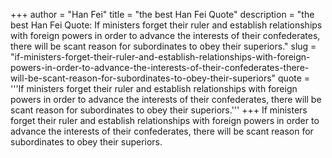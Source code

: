 +++
author = "Han Fei"
title = "the best Han Fei Quote"
description = "the best Han Fei Quote: If ministers forget their ruler and establish relationships with foreign powers in order to advance the interests of their confederates, there will be scant reason for subordinates to obey their superiors."
slug = "if-ministers-forget-their-ruler-and-establish-relationships-with-foreign-powers-in-order-to-advance-the-interests-of-their-confederates-there-will-be-scant-reason-for-subordinates-to-obey-their-superiors"
quote = '''If ministers forget their ruler and establish relationships with foreign powers in order to advance the interests of their confederates, there will be scant reason for subordinates to obey their superiors.'''
+++
If ministers forget their ruler and establish relationships with foreign powers in order to advance the interests of their confederates, there will be scant reason for subordinates to obey their superiors.
